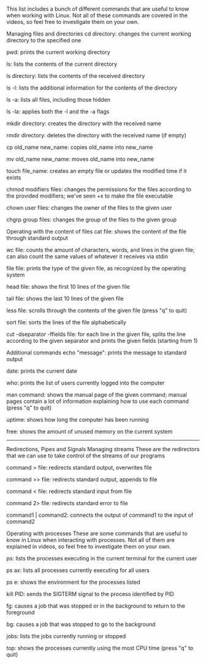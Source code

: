 This list includes a bunch of different commands that are useful to know when working with Linux. Not all of these commands are covered in the videos, so feel free to investigate them on your own.

Managing files and directories
cd directory: changes the current working directory to the specified one

pwd: prints the current working directory

ls: lists the contents of the current directory

ls directory: lists the contents of the received directory  

ls -l: lists the additional information for the contents of the directory  

ls -a: lists all files, including those hidden  

ls -la: applies both the -l and the -a flags  

mkdir directory: creates the directory with the received name

rmdir directory: deletes the directory with the received name (if empty)

cp old_name new_name: copies old_name into new_name

mv old_name new_name: moves old_name into new_name

touch file_name: creates an empty file or updates the modified time if it exists

chmod modifiers files: changes the permissions for the files according to the provided modifiers; we've seen +x to make the file executable

chown user files: changes the owner of the files to the given user

chgrp group files: changes the group of the files to the given group

Operating with the content of files
cat file: shows the content of the file through standard output

wc file: counts the amount of characters, words, and lines in the given file; can also count the same values of whatever it receives via stdin

file file: prints the type of the given file, as recognized by the operating system

head file: shows the first 10 lines of the given file

tail file: shows the last 10 lines of the given file

less file: scrolls through the contents of the given file (press "q" to quit)

sort file: sorts the lines of the file alphabetically

cut -dseparator -ffields file: for each line in the given file, splits the line according to the given separator and prints the given fields (starting from 1)

Additional commands
echo "message": prints the message to standard output

date: prints the current date

who: prints the list of users currently logged into the computer

man command: shows the manual page of the given command; manual pages contain a lot of information explaining how to use each command (press "q" to quit)

uptime: shows how long the computer has been running

free: shows the amount of unused memory on the current system  


----

Redirections, Pipes and Signals
Managing streams
These are the redirectors that we can use to take control of the streams of our programs

command > file: redirects standard output, overwrites file

command >> file: redirects standard output, appends to file

command < file: redirects standard input from file

command 2> file: redirects standard error to file

command1 | command2: connects the output of command1 to the input of command2

Operating with processes
These are some commands that are useful to know in Linux when interacting with processes. Not all of them are explained in videos, so feel free to investigate them on your own.

ps: lists the processes executing in the current terminal for the current user

ps ax: lists all processes currently executing for all users  

ps e: shows the environment for the processes listed  

kill PID: sends the SIGTERM signal to the process identified by PID

fg: causes a job that was stopped or in the background to return to the foreground

bg: causes a job that was stopped to go to the background

jobs: lists the jobs currently running or stopped

top: shows the processes currently using the most CPU time (press "q" to quit)  
